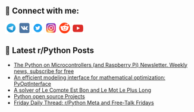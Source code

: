 ## 🔎 Connect with me:
[<img src="https://github.com/bullbesh/bullbesh/blob/main/images/Telegram.png" width="32" height="32" />](https://t.me/bullbesh)
[<img src="https://github.com/bullbesh/bullbesh/blob/main/images/VK.png" width="32" height="32" />](https://vk.com/bullbesh)
[<img src="https://github.com/bullbesh/bullbesh/blob/main/images/Twitter.png" width="32" height="32" />](https://twitter.com/bullbesh1)
[<img src="https://github.com/bullbesh/bullbesh/blob/main/images/Instagram.png" width="32" height="32" />](https://www.instagram.com/bullbesh)
[<img src="https://github.com/bullbesh/bullbesh/blob/main/images/Reddit.png" width="32" height="32" />](https://www.reddit.com/user/bullbesh)
[<img src="https://github.com/bullbesh/bullbesh/blob/main/images/YouTube.png" width="32" height="32" />](https://www.youtube.com/channel/UCtfjRs6uzgq5mfm8S06WTcg)

## 📕 Latest r/Python Posts
<!-- BLOG-POST-LIST:START -->
- [The Python on Microcontrollers &lpar;and Raspberry Pi&rpar; Newsletter. Weekly news, subscribe for free](https://www.reddit.com/r/Python/comments/1bwpgkz/the_python_on_microcontrollers_and_raspberry_pi/)
- [An efficient modeling interface for mathematical optimization: PyOptInterface](https://www.reddit.com/r/Python/comments/1bwky6l/an_efficient_modeling_interface_for_mathematical/)
- [A solver of Le Compte Est Bon and Le Mot Le Plus Long](https://www.reddit.com/r/Python/comments/1bweu9x/a_solver_of_le_compte_est_bon_and_le_mot_le_plus/)
- [Python open source Projects](https://www.reddit.com/r/Python/comments/1bw7eh8/python_open_source_projects/)
- [Friday Daily Thread: r/Python Meta and Free-Talk Fridays](https://www.reddit.com/r/Python/comments/1bw3byb/friday_daily_thread_rpython_meta_and_freetalk/)
<!-- BLOG-POST-LIST:END -->
